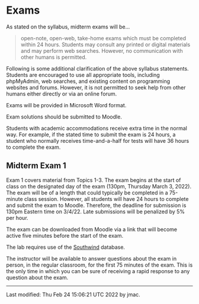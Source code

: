 # Exams

As stated on the syllabus, midterm exams will be...
    
> open-note, open-web, take-home exams which must be
> completed within 24 hours. Students may consult any printed or
> digital materials and may perform web searches. However, no
> communication with other humans is permitted.

Following is some additional clarification of the above syllabus
statements. Students are encouraged to use all appropriate tools,
including phpMyAdmin, web searches, and existing content on programming
websites and forums. However, it is not permitted to seek help from
other humans either directly or via an online forum.

Exams will be provided in Microsoft Word format.

Exam solutions should be submitted to Moodle.

Students with academic accommodations receive extra time in the normal
way. For example, if the stated time to submit the exam is 24 hours, a
student who normally receives time-and-a-half for tests will have 36
hours to complete the exam.


## Midterm Exam 1

Exam 1 covers material from Topics 1-3. The exam begins at the start
of class on the designated day of the exam (130pm, Thursday March 3,
2022). The exam will be of a length that could typically be completed
in a 75-minute class session. However, all students will have 24 hours
to complete and submit the exam to Moodle. Therefore, the deadline for
submission is 130pm Eastern time on 3/4/22. Late submissions will be
penalized by 5% per hour.

The exam can be downloaded from Moodle via a link that will become active five minutes before the start of the exam.

The lab requires use of the [Southwind](sql/southwind.sql) database.

The instructor will be available to answer questions about the exam in
person, in the regular classroom, for the first 75 minutes of the
exam. This is the only time in which you can be sure of receiving a
rapid response to any question about the exam.


<!-- ## Midterm Exam 2 -->

<!-- The instructions for midterm exam 2 are the same as for midterm exam -->
<!-- 1, except that: -->
<!-- * The exam covers material from Topics 5-7 -->
<!-- * The exam begins at 10:30 AM on Thursday, November 11. The deadline -->
<!--   is 24 hours later: 10:30 AM on Friday, November 12. -->

----
Last modified: Thu Feb 24 15:06:21 UTC 2022 by jmac.
